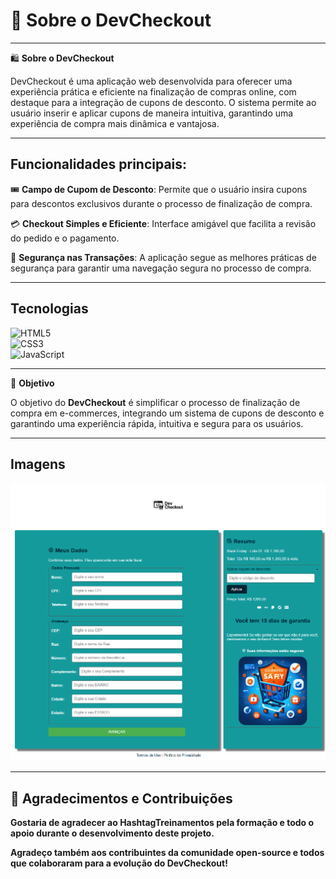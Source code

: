 # 🛒 Sobre o DevCheckout


---

🛍️ **Sobre o DevCheckout**

DevCheckout é uma aplicação web desenvolvida para oferecer uma experiência prática e eficiente na finalização de compras online, com destaque para a integração de cupons de desconto. O sistema permite ao usuário inserir e aplicar cupons de maneira intuitiva, garantindo uma experiência de compra mais dinâmica e vantajosa.

---

## Funcionalidades principais:

🎟️ **Campo de Cupom de Desconto**: Permite que o usuário insira cupons para descontos exclusivos durante o processo de finalização de compra.

💳 **Checkout Simples e Eficiente**: Interface amigável que facilita a revisão do pedido e o pagamento.

🔐 **Segurança nas Transações**: A aplicação segue as melhores práticas de segurança para garantir uma navegação segura no processo de compra.

---

## Tecnologias

![HTML5](https://img.shields.io/badge/HTML5-E34F26?style=for-the-badge&logo=html5&logoColor=white)  
![CSS3](https://img.shields.io/badge/CSS3-1572B6?style=for-the-badge&logo=css3&logoColor=white)  
![JavaScript](https://img.shields.io/badge/JavaScript-F7DF1E?style=for-the-badge&logo=javascript&logoColor=black)  

---

🎯 **Objetivo**

O objetivo do **DevCheckout** é simplificar o processo de finalização de compra em e-commerces, integrando um sistema de cupons de desconto e garantindo uma experiência rápida, intuitiva e segura para os usuários.

---

## Imagens

![Tela inicial do DevCheckout](assets/tela-home.png)

---

## 🤝 **Agradecimentos e Contribuições**

**Gostaria de agradecer ao HashtagTreinamentos pela formação e todo o apoio durante o desenvolvimento deste projeto.**

**Agradeço também aos contribuintes da comunidade open-source e todos que colaboraram para a evolução do DevCheckout!**
